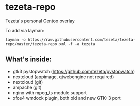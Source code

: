 # tezeta-repo

Tezeta's personal Gentoo overlay

To add via layman:
```
layman -o https://raw.githubusercontent.com/tezeta/tezeta-repo/master/tezeta-repo.xml -f -a tezeta
```

## What's inside:

 - gtk3 pystopwatch (https://github.com/tezeta/pystopwatch)
 - nextcloud (appimage, qtwebengine not required)
 - nextcloud (git)
 - ampache (git)
 - nginx with mpeg_ts module support
 - xfce4 wmdock plugin, both old and new GTK+3 port


